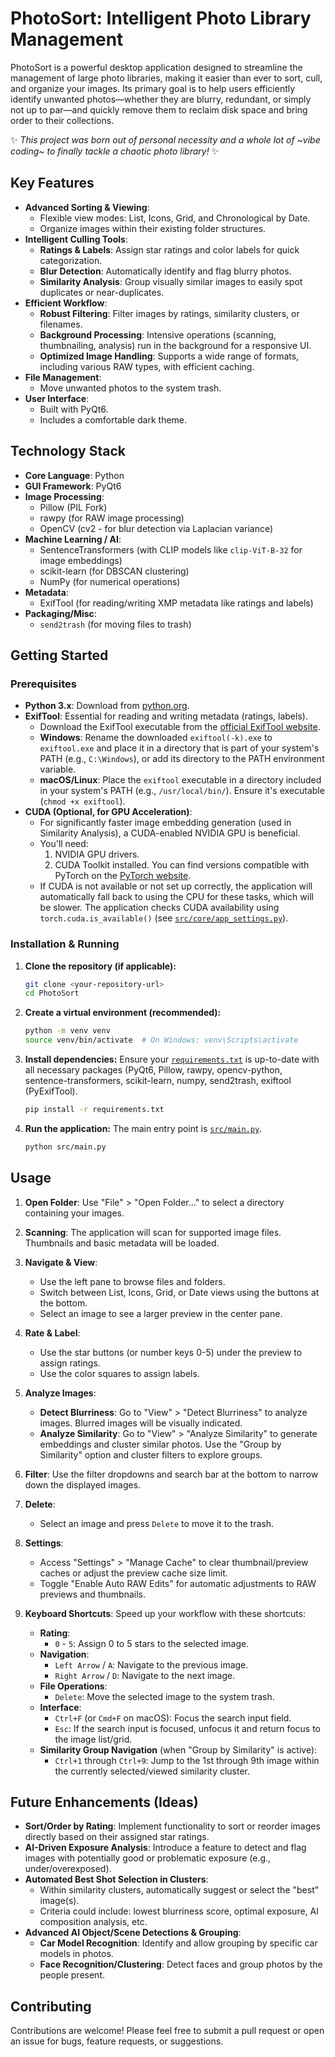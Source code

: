 # PhotoSort: Intelligent Photo Library Management

PhotoSort is a powerful desktop application designed to streamline the management of large photo libraries, making it easier than ever to sort, cull, and organize your images. Its primary goal is to help users efficiently identify unwanted photos—whether they are blurry, redundant, or simply not up to par—and quickly remove them to reclaim disk space and bring order to their collections.

✨ *This project was born out of personal necessity and a whole lot of ~vibe coding~ to finally tackle a chaotic photo library!* ✨

## Key Features

*   **Advanced Sorting & Viewing**:
    *   Flexible view modes: List, Icons, Grid, and Chronological by Date.
    *   Organize images within their existing folder structures.
*   **Intelligent Culling Tools**:
    *   **Ratings & Labels**: Assign star ratings and color labels for quick categorization.
    *   **Blur Detection**: Automatically identify and flag blurry photos.
    *   **Similarity Analysis**: Group visually similar images to easily spot duplicates or near-duplicates.
*   **Efficient Workflow**:
    *   **Robust Filtering**: Filter images by ratings, similarity clusters, or filenames.
    *   **Background Processing**: Intensive operations (scanning, thumbnailing, analysis) run in the background for a responsive UI.
    *   **Optimized Image Handling**: Supports a wide range of formats, including various RAW types, with efficient caching.
*   **File Management**:
    *   Move unwanted photos to the system trash.
*   **User Interface**:
    *   Built with PyQt6.
    *   Includes a comfortable dark theme.

## Technology Stack

*   **Core Language**: Python
*   **GUI Framework**: PyQt6
*   **Image Processing**:
    *   Pillow (PIL Fork)
    *   rawpy (for RAW image processing)
    *   OpenCV (cv2 - for blur detection via Laplacian variance)
*   **Machine Learning / AI**:
    *   SentenceTransformers (with CLIP models like `clip-ViT-B-32` for image embeddings)
    *   scikit-learn (for DBSCAN clustering)
    *   NumPy (for numerical operations)
*   **Metadata**:
    *   ExifTool (for reading/writing XMP metadata like ratings and labels)
*   **Packaging/Misc**:
    *   `send2trash` (for moving files to trash)

## Getting Started

### Prerequisites

*   **Python 3.x**: Download from [python.org](https://www.python.org/).
*   **ExifTool**: Essential for reading and writing metadata (ratings, labels).
    *   Download the ExifTool executable from the [official ExifTool website](https://exiftool.org/).
    *   **Windows**: Rename the downloaded `exiftool(-k).exe` to `exiftool.exe` and place it in a directory that is part of your system's PATH (e.g., `C:\Windows`), or add its directory to the PATH environment variable.
    *   **macOS/Linux**: Place the `exiftool` executable in a directory included in your system's PATH (e.g., `/usr/local/bin/`). Ensure it's executable (`chmod +x exiftool`).
*   **CUDA (Optional, for GPU Acceleration)**:
    *   For significantly faster image embedding generation (used in Similarity Analysis), a CUDA-enabled NVIDIA GPU is beneficial.
    *   You'll need:
        1.  NVIDIA GPU drivers.
        2.  CUDA Toolkit installed. You can find versions compatible with PyTorch on the [PyTorch website](https://pytorch.org/get-started/locally/).
    *   If CUDA is not available or not set up correctly, the application will automatically fall back to using the CPU for these tasks, which will be slower. The application checks CUDA availability using `torch.cuda.is_available()` (see [`src/core/app_settings.py`](src/core/app_settings.py:18)).

### Installation & Running

1.  **Clone the repository (if applicable):**
    ```bash
    git clone <your-repository-url>
    cd PhotoSort
    ```

2.  **Create a virtual environment (recommended):**
    ```bash
    python -m venv venv
    source venv/bin/activate  # On Windows: venv\Scripts\activate
    ```

3.  **Install dependencies:**
    Ensure your [`requirements.txt`](requirements.txt) is up-to-date with all necessary packages (PyQt6, Pillow, rawpy, opencv-python, sentence-transformers, scikit-learn, numpy, send2trash, exiftool (PyExifTool).
    ```bash
    pip install -r requirements.txt
    ```

4.  **Run the application:**
    The main entry point is [`src/main.py`](src/main.py:147).
    ```bash
    python src/main.py
    ```

## Usage

1.  **Open Folder**: Use "File" > "Open Folder..." to select a directory containing your images.
2.  **Scanning**: The application will scan for supported image files. Thumbnails and basic metadata will be loaded.
3.  **Navigate & View**:
    *   Use the left pane to browse files and folders.
    *   Switch between List, Icons, Grid, or Date views using the buttons at the bottom.
    *   Select an image to see a larger preview in the center pane.
4.  **Rate & Label**:
    *   Use the star buttons (or number keys 0-5) under the preview to assign ratings.
    *   Use the color squares to assign labels.
5.  **Analyze Images**:
    *   **Detect Blurriness**: Go to "View" > "Detect Blurriness" to analyze images. Blurred images will be visually indicated.
    *   **Analyze Similarity**: Go to "View" > "Analyze Similarity" to generate embeddings and cluster similar photos. Use the "Group by Similarity" option and cluster filters to explore groups.
6.  **Filter**: Use the filter dropdowns and search bar at the bottom to narrow down the displayed images.
7.  **Delete**:
    *   Select an image and press `Delete` to move it to the trash.
8.  **Settings**:
    *   Access "Settings" > "Manage Cache" to clear thumbnail/preview caches or adjust the preview cache size limit.
    *   Toggle "Enable Auto RAW Edits" for automatic adjustments to RAW previews and thumbnails.

8.  **Keyboard Shortcuts**: Speed up your workflow with these shortcuts:
    *   **Rating**:
        *   `0` - `5`: Assign 0 to 5 stars to the selected image.
    *   **Navigation**:
        *   `Left Arrow` / `A`: Navigate to the previous image.
        *   `Right Arrow` / `D`: Navigate to the next image.
    *   **File Operations**:
        *   `Delete`: Move the selected image to the system trash.
    *   **Interface**:
        *   `Ctrl+F` (or `Cmd+F` on macOS): Focus the search input field.
        *   `Esc`: If the search input is focused, unfocus it and return focus to the image list/grid.
    *   **Similarity Group Navigation** (when "Group by Similarity" is active):
        *   `Ctrl+1` through `Ctrl+9`: Jump to the 1st through 9th image within the currently selected/viewed similarity cluster.

## Future Enhancements (Ideas)

*   **Sort/Order by Rating**: Implement functionality to sort or reorder images directly based on their assigned star ratings.
*   **AI-Driven Exposure Analysis**: Introduce a feature to detect and flag images with potentially good or problematic exposure (e.g., under/overexposed).
*   **Automated Best Shot Selection in Clusters**:
    *   Within similarity clusters, automatically suggest or select the "best" image(s).
    *   Criteria could include: lowest blurriness score, optimal exposure, AI composition analysis, etc.
*   **Advanced AI Object/Scene Detections & Grouping**:
    *   **Car Model Recognition**: Identify and allow grouping by specific car models in photos.
    *   **Face Recognition/Clustering**: Detect faces and group photos by the people present.

## Contributing

Contributions are welcome! Please feel free to submit a pull request or open an issue for bugs, feature requests, or suggestions.












